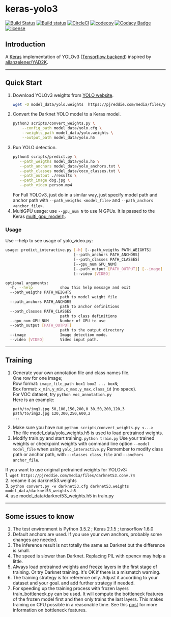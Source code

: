 # keras-yolo3

[![Build Status](https://travis-ci.com/Borda/keras-yolo3.svg?branch=master)](https://travis-ci.com/Borda/keras-yolo3)
[![Build status](https://ci.appveyor.com/api/projects/status/24m00vife2wae7k0?svg=true)](https://ci.appveyor.com/project/Borda/keras-yolo3)
[![CircleCI](https://circleci.com/gh/Borda/keras-yolo3.svg?style=svg)](https://circleci.com/gh/Borda/keras-yolo3)
[![codecov](https://codecov.io/gh/Borda/keras-yolo3/branch/master/graph/badge.svg)](https://codecov.io/gh/Borda/keras-yolo3)
[![Codacy Badge](https://api.codacy.com/project/badge/Grade/e03dbbb0f0fd48baa70f637456f1fe36)](https://www.codacy.com/project/Borda/keras-yolo3/dashboard?utm_source=github.com&amp;utm_medium=referral&amp;utm_content=Borda/keras-yolo3&amp;utm_campaign=Badge_Grade_Dashboard)
[![license](https://img.shields.io/github/license/mashape/apistatus.svg)](LICENSE)

## Introduction

A [Keras](https://keras.io/) implementation of YOLOv3 ([Tensorflow backend](https://www.tensorflow.org/)) inspired by [allanzelener/YAD2K](https://github.com/allanzelener/YAD2K).

---

## Quick Start

1. Download YOLOv3 weights from [YOLO website](http://pjreddie.com/darknet/yolo/).
    ```bash
    wget -O model_data/yolo.weights  https://pjreddie.com/media/files/yolov3.weights  --progress=bar:force:noscroll
    ```
2. Convert the Darknet YOLO model to a Keras model.
    ```bash
    python3 scripts/convert_weights.py \
        --config_path model_data/yolo.cfg \
        --weights_path model_data/yolo.weights \
        --output_path model_data/yolo.h5
    ```
3. Run YOLO detection.
    ```bash
    python3 scripts/predict.py \
       --path_weigths model_data/yolo.h5 \
       --path_anchors model_data/yolo_anchors.txt \
       --path_classes model_data/coco_classes.txt \
       --path_output ./results \
       --path_image dog.jpg \
       --path_video person.mp4
    ```
    For Full YOLOv3, just do in a similar way, just specify model path and anchor path with `--path_weigths <model_file>` and `--path_anchors <anchor_file>`.
4. MultiGPU usage: use `--gpu_num N` to use N GPUs. It is passed to the Keras [multi_gpu_model()](https://keras.io/utils/#multi_gpu_model).

### Usage
Use --help to see usage of yolo_video.py:
```bash
usage: predict_interactive.py [-h] [--path_weigths PATH_WEIGHTS]
                              [--path_anchors PATH_ANCHORS]
                              [--path_classes PATH_CLASSES]
                              [--gpu_num GPU_NUM]
                              [--path_output [PATH_OUTPUT]] [--image]
                              [--video [VIDEO]

optional arguments:
  -h, --help            show this help message and exit
  --path_weigths PATH_WEIGHTS
                        path to model weight file
  --path_anchors PATH_ANCHORS
                        path to anchor definitions
  --path_classes PATH_CLASSES
                        path to class definitions
  --gpu_num GPU_NUM     Number of GPU to use
  --path_output [PATH_OUTPUT]
                        path to the output directory
  --image               Image detection mode.
  --video [VIDEO]       Video input path.

```
---

## Training

1. Generate your own annotation file and class names file.  
    One row for one image;  
    Row format: `image_file_path box1 box2 ... boxN`;  
    Box format: `x_min,y_min,x_max,y_max,class_id` (no space).  
    For VOC dataset, try `python voc_annotation.py`  
    Here is an example:
    ```
    path/to/img1.jpg 50,100,150,200,0 30,50,200,120,3
    path/to/img2.jpg 120,300,250,600,2
    ...
    ```
2. Make sure you have run `python scripts/convert_weights.py <...>`  
    The file model_data/yolo_weights.h5 is used to load pretrained weights.
3. Modify train.py and start training.  `python train.py`
    Use your trained weights or checkpoint weights with command line option `--model model_file` when using `yolo_interactive.py`
    Remember to modify class path or anchor path, with `--classes class_file` and `--anchors anchor_file`.

If you want to use original pretrained weights for YOLOv3:  
    1. `wget https://pjreddie.com/media/files/darknet53.conv.74`  
    2. rename it as darknet53.weights  
    3. `python convert.py -w darknet53.cfg darknet53.weights model_data/darknet53_weights.h5`  
    4. use model_data/darknet53_weights.h5 in train.py

---

## Some issues to know

1. The test environment is Python 3.5.2 ; Keras 2.1.5 ; tensorflow 1.6.0
2. Default anchors are used. If you use your own anchors, probably some changes are needed.
3. The inference result is not totally the same as Darknet but the difference is small.
4. The speed is slower than Darknet. Replacing PIL with opencv may help a little.
5. Always load pretrained weights and freeze layers in the first stage of training. Or try Darknet training. It's OK if there is a mismatch warning.
6. The training strategy is for reference only. Adjust it according to your dataset and your goal. and add further strategy if needed.
7. For speeding up the training process with frozen layers train_bottleneck.py can be used. It will compute the bottleneck features of the frozen model first and then only trains the last layers. This makes training on CPU possible in a reasonable time. See this [post](https://blog.keras.io/building-powerful-image-classification-models-using-very-little-data.html) for more information on bottleneck features.
